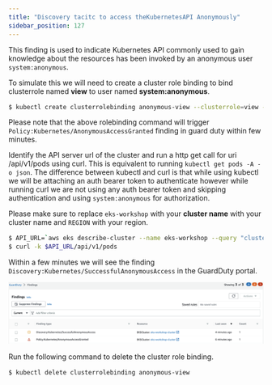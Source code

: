 ```yaml
---
title: "Discovery tacitc to access theKubernetesAPI Anonymously"
sidebar_position: 127
---
```


This finding is used to indicate Kubernetes API commonly used to gain knowledge about the resources has been invoked by an anonymous user `system:anonymous`.

To simulate this we will need to create a cluster role binding to bind clusterrole named **view** to user named **system:anonymous**.

```bash
$ kubectl create clusterrolebinding anonymous-view --clusterrole=view --user=system:anonymous
```

Please note that the above rolebinding command will trigger `Policy:Kubernetes/AnonymousAccessGranted` finding in guard duty within few minutes.

Identify the API server url of the cluster and run a http get call for uri /api/v1/pods using curl. This is equivalent to running `kubectl get pods -A -o json`. The difference between kubectl and curl is that while using kubectl we will be attaching an auth bearer token to authenticate however while running curl we are not using any auth bearer token and skipping authentication and using `system:anonymous` for authorization.

Please make sure to replace `eks-workshop` with your **cluster name** with your cluster name and `REGION` with your region.

```bash
$ API_URL=`aws eks describe-cluster --name eks-workshop --query "cluster.endpoint" --region <REGION> --output text`
$ curl -k $API_URL/api/v1/pods
```

Within a few minutes we will see the finding `Discovery:Kubernetes/SuccessfulAnonymousAccess` in the GuardDuty portal.

![](discovery_SuccessfulAnonymousAccess.png)

Run the following command to delete the cluster role binding.

```bash
$ kubectl delete clusterrolebinding anonymous-view
```
